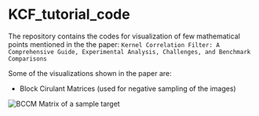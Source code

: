 # KCF_tutorial_code
The repository contains the codes for visualization of few mathematical points mentioned in the the paper:
`Kernel Correlation Filter: A Comprehensive Guide, Experimental Analysis, Challenges, and Benchmark Comparisons`

Some of the visualizations shown in the paper are:

- Block Cirulant Matrices (used for negative sampling of the images)

![BCCM Matrix of a sample target](../improved-kcf/kcf-tut-journal/images/targer_circ_shifts.png?raw=true "BCCM Marix of a sample target")
